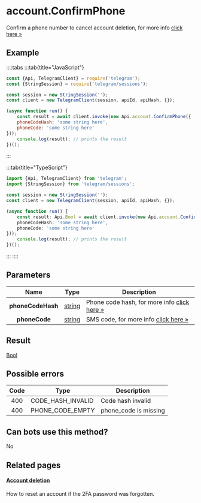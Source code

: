 # account.ConfirmPhone

Confirm a phone number to cancel account deletion, for more info [click here »](https://core.telegram.org/api/account-deletion)



## Example

::::tabs
:::tab{title="JavaScript"}
```js
const {Api, TelegramClient} = require('telegram');
const {StringSession} = require('telegram/sessions');

const session = new StringSession('');
const client = new TelegramClient(session, apiId, apiHash, {});

(async function run() {
    const result = await client.invoke(new Api.account.ConfirmPhone({
    phoneCodeHash: 'some string here',
    phoneCode: 'some string here'
}));
    console.log(result); // prints the result
})();
```
:::

:::tab{title="TypeScript"}
```ts
import {Api, TelegramClient} from 'telegram';
import {StringSession} from 'telegram/sessions';

const session = new StringSession('');
const client = new TelegramClient(session, apiId, apiHash, {});

(async function run() {
    const result: Api.Bool = await client.invoke(new Api.account.ConfirmPhone({
    phoneCodeHash: 'some string here',
    phoneCode: 'some string here'
}));
    console.log(result); // prints the result
})();
```
:::
::::



## Parameters

| Name | Type | Description |
| :--: | ---- | ----------- |
| **phoneCodeHash** | [string](https://core.telegram.org/type/string) | Phone code hash, for more info [click here »](https://core.telegram.org/api/account-deletion) 
| **phoneCode** | [string](https://core.telegram.org/type/string) | SMS code, for more info [click here »](https://core.telegram.org/api/account-deletion) 


## Result

[Bool](https://core.telegram.org/type/Bool)



## Possible errors

| Code | Type | Description |
| :--: | ---- | ----------- |
| 400 | CODE\_HASH\_INVALID | Code hash invalid 
| 400 | PHONE\_CODE\_EMPTY | phone\_code is missing 


## Can bots use this method?

No

## Related pages

#### [Account deletion](https://core.telegram.org/api/account-deletion)

How to reset an account if the 2FA password was forgotten.





